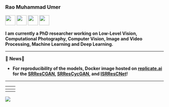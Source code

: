 ### Rao Muhammad Umer
[<img height="32" width="32" src="https://cdn.jsdelivr.net/npm/simple-icons@v4/icons/semanticuireact.svg" />](https://raoumer.github.io/) [<img height="32" width="32" src="https://cdn.jsdelivr.net/npm/simple-icons@v4/icons/googlescholar.svg" />](https://scholar.google.com/citations?user=40fvjRgAAAAJ&hl=en) [<img height="32" width="32" src="https://cdn.jsdelivr.net/npm/simple-icons@v4/icons/researchgate.svg" />](https://www.researchgate.net/profile/Rao_Umer) [<img height="32" width="32" src="https://cdn.jsdelivr.net/npm/simple-icons@v4/icons/linkedin.svg" />](https://pk.linkedin.com/in/raomumer/)

**I am currently a PhD researcher working on Low-Level Vision, Computational Photography, Computer Vision, Image and Video Processing, Machine Learning and Deep Learning.**

------------

🌱 **News**🌱 
- **For reproducibility of the models, Docker image hosted on [replicate.ai](https://beta.replicate.ai/) for the [SRResCGAN](https://beta.replicate.ai/RaoUmer/SRResCycGAN), [SRResCycGAN](https://beta.replicate.ai/RaoUmer/SRResCycGAN), and [ISRResCNet](https://beta.replicate.ai/RaoUmer/ISRResCNet)!**

------------

|<a href="https://github.com/RaoUmer/SRResCGAN"><img src="https://github-readme-stats-nu-ten.vercel.app/api/pin/?username=RaoUmer&repo=SRResCGAN&cache_seconds=10&theme=buefy" alt="" /></a>|<a href="https://github.com/RaoUmer/SRResCycGAN"><img src="https://github-readme-stats-nu-ten.vercel.app/api/pin/?username=RaoUmer&repo=SRResCycGAN&cache_seconds=5&theme=solarized-light" alt=""/></a>|
|:--:|:--:|
| <a href="https://github.com/RaoUmer/ISRResCNet"><img src="https://github-readme-stats-nu-ten.vercel.app/api/pin/?username=RaoUmer&repo=ISRResCNet&cache_seconds=10&theme=vue" alt=""  /></a>| <a href="https://github.com/RaoUmer/dwx"><img src="https://github-readme-stats-nu-ten.vercel.app/api/pin/?username=RaoUmer&repo=dwx&cache_seconds=10&theme=default" alt=""  /></a>|

![](https://github-readme-stats-nu-ten.vercel.app/api?username=RaoUmer&show_icons=true&hide=contribs,issues&cache_seconds=86400&theme=default)

